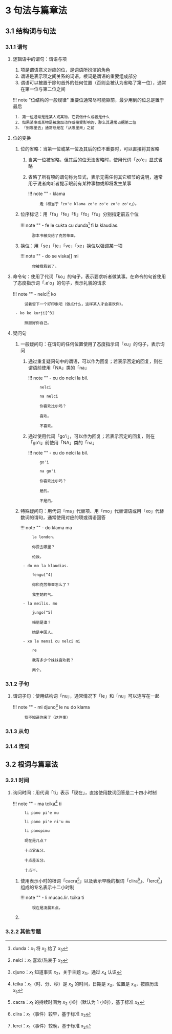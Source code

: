 # 3 句法与篇章法

## 3.1 结构词与句法
### 3.1.1 谓句
1. 逻辑语中的谓句：谓语与项
    1. 项是谓语意义对应的位，是词语所扮演的角色
    2. 谓语是表示项之间关系的词语，根词是谓语的重要组成部分
    3. 谓语可以被置于除句首外的任何位置（否则会被认为省略了第一位），通常在第一位与第二位之间

    !!! note "位结构的一般规律"
        重要位通常尽可能靠前，最少用到的位总是置于最后

        1. 第一位通常是是某人或某物，它要做什么或者是什么
        2. 如果某事或某物是被施加动作或接受影响的，那么其通常占据第二位
        3. 「到哪里去」通常总是在「从哪里来」之前

2. 位的变换
    1. 位的省略：当第一位或某一位及其后的位不重要时，可以直接将其省略
        1. 当某一位被省略，但其后的位无法省略时，使用代词「zo'e」显式省略
        2. 省略了所有项的谓句称为显式，表示无需任何其它细节的说明，通常用于说者向听者提示眼前有某种事物或即将发生某事

            !!! note ""
                - klama

                    走（相当于「zo'e klama zo'e zo'e zo'e zo'e」）。

    2. 位序标记：用「fa」「fe」「fi」「fo」「fu」分别指定前五个位

        !!! note ""
            - fe le cukta cu dunda[^1] fi la klaudias.

                那本书被交给了克劳蒂亚。

    3. 换位：用「se」「te」「ve」「xe」换位以强调某一项

        !!! note ""
            - do se viska[] mi

                你被我看到了。

3. 命令句：使用了代词「ko」的句子，表示要求听者做某事。在命令的句首使用了态度指示词「.e'o」的句子，表示礼貌的请求

    !!! note ""
        - nelci[^2] ko

            试着留下一个好印象吧（做点什么，这样某人才会喜欢你）。

        - ko ko kurji[^3]

            照顾好你自己。 

4. 疑问句
    1. 一般疑问句：在谓句的任何位置使用了态度指示词「xu」的句子，表示询问
        1. 通过重复疑问句中的谓语，可以作为回复；若表示否定的回复，则在谓语前使用「NA」类的「na」

            !!! note ""
                - xu do nelci la bil.

                    nelci

                    na nelci

                    你喜欢比尔吗？

                    喜欢。

                    不喜欢。

        2. 通过使用代词「go'i」，可以作为回复；若表示否定的回复，则在「go'i」前使用「NA」类的「na」

            !!! note ""
                - xu do nelci la bil.

                    go'i

                    na go'i

                    你喜欢比尔吗？

                    是的。

                    不是的。

    2. 特殊疑问句：用代词「ma」代替项、用「mo」代替谓语或用「xo」代替数词的谓句，通常使用对应的项或谓语回答

        !!! note ""
            - do klama ma

                la london.

                你要去哪里？

                伦敦。

            - do mo la klaudias.

                fengu[^4]

                你和克劳蒂亚怎么了？

                我生她的气。

            - la meilis. mo

                jungo[^5]

                梅丽是谁？

                她是中国人。

            - xo le mensi cu nelci mi

                re

                我有多少个妹妹喜欢我？

                两个。

### 3.1.2 子句
1. 谓词子句：使用结构词「nu」，通常情况下「le」和「nu」可以连写在一起

    !!! note ""
        - mi djuno[^6] le nu do klama

            我不知道你来了（这件事）

### 3.1.3 从句

### 3.1.4 连词

## 3.2 根词与篇章法
### 3.2.1 时间
1. 询问时间：用代词「ti」表示「现在」，直接使用数词回答是二十四小时制

    !!! note ""
        - ma tcika[^7] ti

            li pano pi'e mu

            li pano pi'e ni'u mu

            li panopimu

            现在是几点？

            十点零五分。

            十点差五分。

            十点半。

    1. 使用表示小时的根词「cacra[^8]」以及表示早晚的根词「clira[^9]」、「lerci[^10]」组成的专名表示十二小时制

        !!! note ""
            - li mucac.lir. tcika ti

                现在是凌晨五点。

    2. 

### 3.2.2 其他专题

[^1]: dunda：$x_1$ 将 $x_2$ 给了 $x_3$
[^2]: nelci：$x_1$ 喜欢/热衷于 $x_2$
[^3]: kurji：$x_1$ 照顾 $x_2$
[^4]: fengu：$x_1$ 对 $x_2$ 愤怒，因为 $x_3$
[^5]: jungo：$x_1$ 在 $x_2$ 方面反映了中国国籍/文化/语言
[^6]: djuno：$x_1$ 知道事实 $x_2$，关于主题 $x_3$，通过 $x_4$ 认识
[^7]: tcika：$x_1$（时、分、秒）是 $x_2$ 的时间，日期是 $x_3$，位置是 $x_4$，按照历法 $x_5$
[^8]: cacra：$x_1$ 的持续时间为 $x_2$ 小时（默认为 $1$ 小时），基于标准 $x_3$
[^9]: clira：$x_1$（事件）较早，基于标准 $x_2$
[^10]: lerci：$x_1$（事件）较晚，基于标准 $x_2$
